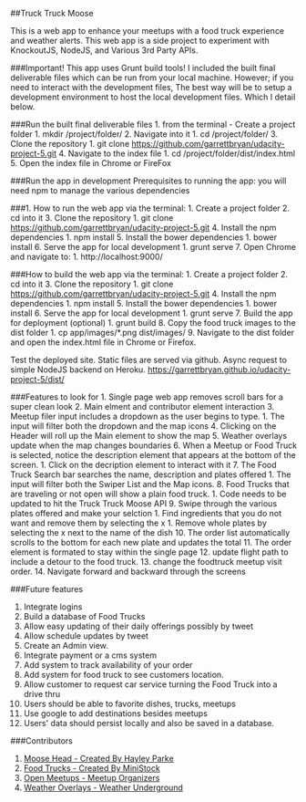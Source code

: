 ##Truck Truck Moose

This is a web app to enhance your meetups with a food truck experience and weather alerts. This web app is a side project to experiment with KnockoutJS, NodeJS, and Various 3rd Party APIs.

###Important! This app uses Grunt build tools!
I included the built final deliverable files which can be run from your local machine. However; if you need to interact with the development files, The best way will be to setup a development environment to host the local development files. Which I detail below.

###Run the built final deliverable files
    1. from the terminal - Create a project folder
        1. mkdir /project/folder/
    2. Navigate into it
        1. cd /project/folder/
    3. Clone the repository
        1. git clone https://github.com/garrettbryan/udacity-project-5.git
    4. Navigate to the index file
        1. cd /project/folder/dist/index.html
    5. Open the index file in Chrome or FireFox


###Run the app in development
Prerequisites to running the app:
you will need npm to manage the various dependencies

###1. How to run the web app via the terminal:
    1. Create a project folder
    2. cd into it
    3. Clone the repository
        1. git clone https://github.com/garrettbryan/udacity-project-5.git
    4. Install the npm dependencies
        1. npm install
    5. Install the bower dependencies
        1. bower install
    6. Serve the app for local development
        1. grunt serve
    7. Open Chrome and navigate to:
        1. http://localhost:9000/


###How to build the web app via the terminal:
    1. Create a project folder
    2. cd into it
    3. Clone the repository
        1. git clone https://github.com/garrettbryan/udacity-project-5.git
    4. Install the npm dependencies
        1. npm install
    5. Install the bower dependencies
        1. bower install
    6. Serve the app for local development
        1. grunt serve
    7. Build the app for deployment (optional)
        1. grunt build
    8. Copy the food truck images to the dist folder
        1. cp app/images/*.png dist/images/
    9. Navigate to the dist folder and open the index.html file in Chrome or Firefox.

Test the deployed site. Static files are served via github. Async request to simple NodeJS backend on Heroku.
https://garrettbryan.github.io/udacity-project-5/dist/

###Features to look for
    1. Single page web app removes scroll bars for a super clean look
    2. Main elment and contributor element interaction
    3. Meetup filer input includes a dropdown as the user begins to type.
        1. The input will filter both the dropdown and the map icons
    4. Clicking on the Header will roll up the Main element to show the map
    5. Weather overlays update when the map changes boundaries
    6. When a Meetup or Food Truck is selected, notice the description element that appears at the bottom of the screen.
        1. Click on the decription element to interact with it
    7. The Food Truck Search bar searches the name, description and plates offered
        1. The input will filter both the Swiper List and the Map icons.
    8. Food Trucks that are traveling or not open will show a plain food truck.
        1. Code needs to be updated to hit the Truck Truck Moose API
    9. Swipe through the various plates offered and make your selction
        1. Find ingredients that you do not want and remove them by selecting the x
        1. Remove whole plates by selecting the x next to the name of the dish
    10. The order list automatically scrolls to the bottom for each new plate and updates the total
    11. The order element is formated to stay within the single page
    12. update flight path to include a detour to the food truck.
    13. change the foodtruck meetup visit order.
    14. Navigate forward and backward through the screens

###Future features
1. Integrate logins
2. Build a database of Food Trucks
3. Allow easy updating of their daily offerings possibly by tweet
4. Allow schedule updates by tweet
5. Create an Admin view.
6. Integrate payment or a cms system
7. Add system to track availability of your order
8. Add system for food truck to see customers location.
9. Allow customer to request car service turning the Food Truck into a drive thru
10. Users should be able to favorite dishes, trucks, meetups
11. Use google to add destinations besides meetups
12. Users' data should persist locally and also be saved in a database.

###Contributors
1. [Moose Head - Created By Hayley Parke](https://thenounproject.com/search/?q=moose&i=251377)
2. [Food Trucks - Created By MiniStock](https://www.vecteezy.com/members/ministock)
3. [Open Meetups - Meetup Organizers](https://www.meetup.com/)
4. [Weather Overlays - Weather Underground](https://www.wunderground.com)

